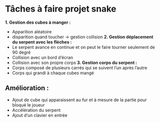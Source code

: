 # Tâches à faire projet snake 
**1. Gestion des cubes à manger :**
 - Apparition aléatoire
 - disparition quand toucher -> gestion collision
**2. Gestion déplacement du serpent avec les flèches :**
 - Le serpent avance en continue et on peut le faire tourner seulement de 90 degré
  - Collision avec un bord d’écran
  - Collision avec son propre corps
**3. Gestion corps du serpent :**
  - Corps composé de plusieurs carrés qui se suivent l’un après l’autre
  - Corps qui grandi à chaque cubes mangé

## Amélioration : 
- Ajout de cube qui apparaissent au fur et à mesure de la partie pour bloqué le joueur
- Accélération du serpent
- Ajout d’un clavier en entrée
